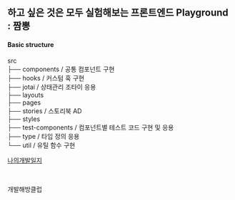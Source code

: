 ## 하고 싶은 것은 모두 실험해보는 프론트엔드 Playground : 짬뽕

#### Basic structure

src<br />
├── components / 공통 컴포넌트 구현<br />
├── hooks / 커스텀 훅 구현<br />
├── jotai / 상태관리 조타이 응용<br />
├── layouts<br />
├── pages<br />
├── stories / 스토리북 AD<br />
├── styles<br />
├── test-components / 컴포넌트별 테스트 코드 구현 및 응용<br />
├── type / 타입 정의 응용<br />
└── util / 유틸 함수 구현<br />

[나의개발일지](/md/)

<br />

개발해방클럽
